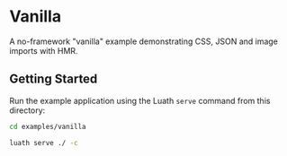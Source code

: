 # Vanilla

A no-framework "vanilla" example demonstrating CSS, JSON and image imports with HMR.

## Getting Started

Run the example application using the Luath `serve` command from this directory:

```bash
cd examples/vanilla

luath serve ./ -c
```